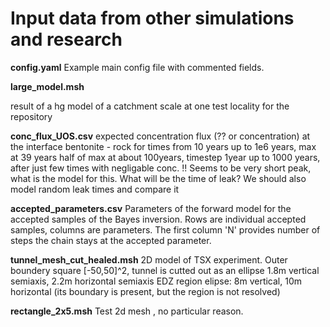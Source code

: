 # Input data from other simulations and research

**config.yaml** 
Example main config file with commented fields.

**large_model.msh** 

result of a hg model of a catchment scale at one test locality for the repository

**conc_flux_UOS.csv** 
expected concentration flux (?? or concentration) at the interface bentonite - rock
for times from 10 years up to 1e6 years, max at 39 years 
half of max at about 100years, timestep 1year up to 1000 years, after just few times with 
negligable conc.
!! Seems to be very short peak, what is the model for this.
What will be the time of leak? We should also model random leak times and compare it 

**accepted_parameters.csv**
Parameters of the forward model for the accepted samples of the Bayes inversion. 
Rows are individual accepted samples, columns are parameters.
The first column 'N' provides number of steps the chain stays at the accepted parameter.


**tunnel_mesh_cut_healed.msh**
2D model of TSX experiment. Outer boundery square [-50,50]^2, 
tunnel is cutted out as an ellipse 1.8m vertical semiaxis, 2.2m horizontal semiaxis
EDZ region elipse: 8m vertical, 10m horizontal (its boundary is present, but the region is not resolved)    

**rectangle_2x5.msh**
Test 2d mesh , no particular reason. 
